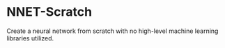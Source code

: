 # NNET-Scratch

Create a neural network from scratch with no high-level machine learning libraries utilized.

